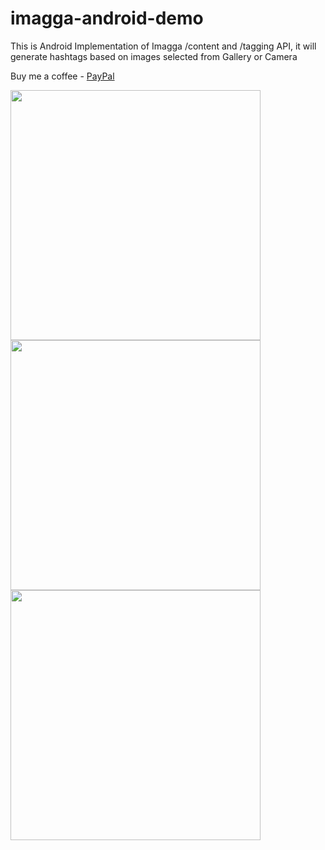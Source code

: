 # imagga-android-demo

This is Android Implementation of Imagga /content and /tagging API, it will generate hashtags based on images selected from Gallery or Camera


Buy me a coffee - [PayPal](https://www.paypal.me/JaskaranDugar/)

<img src="https://user-images.githubusercontent.com/7722125/38774654-bb4c407a-408b-11e8-8dfc-671912f4d964.png" width="400">

<img src="https://user-images.githubusercontent.com/7722125/38774609-9549cd08-408a-11e8-9f2e-9ba2454bf1a6.png" width="400">
<img src="https://user-images.githubusercontent.com/7722125/38774657-bd13bc26-408b-11e8-97cc-24dc74c7cef3.png" width="400">
